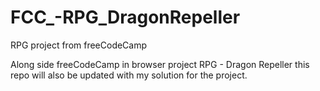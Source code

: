 # FCC_-RPG_DragonRepeller
RPG project from freeCodeCamp

Along side freeCodeCamp in browser project  RPG - Dragon Repeller this repo will also be updated with my solution for the project.
